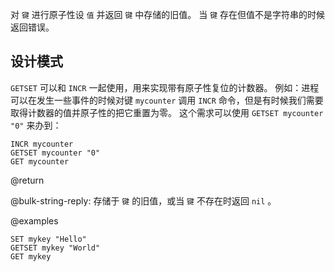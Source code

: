 对 `键` 进行原子性设 `值` 并返回 `键` 中存储的旧值。
当 `键` 存在但值不是字符串的时候返回错误。

## 设计模式

`GETSET` 可以和 `INCR` 一起使用，用来实现带有原子性复位的计数器。
例如：进程可以在发生一些事件的时候对键 `mycounter` 调用 `INCR` 命令，但是有时候我们需要取得计数器的值并原子性的把它重置为零。
这个需求可以使用 `GETSET mycounter "0"` 来办到：

```cli
INCR mycounter
GETSET mycounter "0"
GET mycounter
```

@return

@bulk-string-reply: 存储于 `键` 的旧值，或当 `键` 不存在时返回 `nil` 。

@examples

```cli
SET mykey "Hello"
GETSET mykey "World"
GET mykey
```
